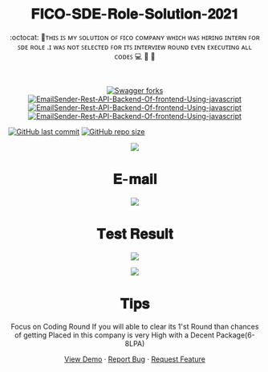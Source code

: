 <h1 align="center">𝐅𝐈𝐂𝐎-𝐒𝐃𝐄-𝐑𝐨𝐥𝐞-𝐒𝐨𝐥𝐮𝐭𝐢𝐨𝐧-𝟐𝟎𝟐𝟏</h1>

<p align="center">:octocat: 🌟ᴛʜɪꜱ ɪꜱ ᴍʏ ꜱᴏʟᴜᴛɪᴏɴ ᴏꜰ ꜰɪᴄᴏ ᴄᴏᴍᴘᴀɴʏ ᴡʜɪᴄʜ ᴡᴀꜱ ʜɪʀɪɴɢ ɪɴᴛᴇʀɴ ꜰᴏʀ ꜱᴅᴇ ʀᴏʟᴇ .ɪ ᴡᴀꜱ ɴᴏᴛ ꜱᴇʟᴇᴄᴛᴇᴅ ꜰᴏʀ ɪᴛꜱ ɪɴᴛᴇʀᴠɪᴇᴡ ʀᴏᴜɴᴅ ᴇᴠᴇɴ ᴇxᴇᴄᴜᴛɪɴɢ ᴀʟʟ ᴄᴏᴅᴇꜱ 💻 🎯 🚀 <p><br>
 <p align="center">
 <a href="https://github.com/ashish2030/FICO-SDE-ROLE-SOLUTION-IN-2021-FOR-BATCH-2022/fork" target="blank">
 <img src="https://img.shields.io/github/forks/ashish2030/FICO-SDE-ROLE-SOLUTION-IN-2021-FOR-BATCH-2022?style=flat-square" alt="Swagger forks"/>
</a>
<a href="https://github.com/ashish2030/Swagger/stargazers" target="blank">
<img src="https://img.shields.io/github/stars/ashish2030/FICO-SDE-ROLE-SOLUTION-IN-2021-FOR-BATCH-2022?style=flat-square" alt="EmailSender-Rest-API-Backend-Of-frontend-Using-javascript"/>
</a>
<a href="https://github.com/ashish2030/FICO-SDE-ROLE-SOLUTION-IN-2021-FOR-BATCH-2022/issues" target="blank">
<img src="https://img.shields.io/github/issues/ashish2030/FICO-SDE-ROLE-SOLUTION-IN-2021-FOR-BATCH-2022?style=flat-square" alt="EmailSender-Rest-API-Backend-Of-frontend-Using-javascript"/>
</a>
<a href="https://github.com/ashish2030/FICO-SDE-ROLE-SOLUTION-IN-2021-FOR-BATCH-2022/pulls" target="blank">
<img src="https://img.shields.io/github/issues-pr/ashish2030/FICO-SDE-ROLE-SOLUTION-IN-2021-FOR-BATCH-2022?style=flat-square" alt="EmailSender-Rest-API-Backend-Of-frontend-Using-javascript"/>
</a>
</p>


[![GitHub last commit](https://img.shields.io/github/last-commit/ashish2030/FICO-SDE-ROLE-SOLUTION-IN-2021-FOR-BATCH-2022)](https://github.com/ashish2030/FICO-SDE-ROLE-SOLUTION-IN-2021-FOR-BATCH-2022/commits/master)
[![GitHub repo size](https://img.shields.io/github/repo-size/ashish2030/FICO-SDE-ROLE-SOLUTION-IN-2021-FOR-BATCH-2022)](https://github.com/ashish2030/FICO-SDE-ROLE-SOLUTION-IN-2021-FOR-BATCH-2022/archive/master.zip)
  
  
 <p align="center"><img src="https://github.com/Ashish2030/FICO-SDE-ROLE-SOLUTION-IN-2021-FOR-BATCH-2022/blob/master/Assests/Email_2%20(2).png"/> 
 
   <h1 align="center">𝐄-𝐦𝐚𝐢𝐥</h1>
  <p align="center"><img src="https://github.com/Ashish2030/FICO-SDE-ROLE-SOLUTION-IN-2021-FOR-BATCH-2022/blob/master/Assests/Main.png"/> 
  <h1 align="center">𝐓𝐞𝐬𝐭 𝐑𝐞𝐬𝐮𝐥𝐭</h1>
  
 <p align="center"><img src="https://github.com/Ashish2030/FICO-SDE-ROLE-SOLUTION-IN-2021-FOR-BATCH-2022/blob/master/Assests/MyTest.jpeg"/> 

  
  
 <p align="center"><img src="https://github.com/Ashish2030/FICO-SDE-ROLE-SOLUTION-IN-2021-FOR-BATCH-2022/blob/master/Assests/Email_1%20(1).png"/> 
  <h1 align="center">𝐓𝐢𝐩𝐬</h1>
<p align="center">Focus on Coding Round If you will able to clear its 1'st Round than chances of getting Placed in this company is very High with a Decent Package(6-8LPA)</p>
   
   <p align="center">
    <a href="https://www.fico.com/en/about-us" target="blank">View Demo</a>
    ·
    <a href="https://github.com/ashish2030/FICO-SDE-ROLE-SOLUTION-IN-2021-FOR-BATCH-2022/issues/new/choose">Report Bug</a>
    ·
    <a href="https://github.com/ashish2030/FICO-SDE-ROLE-SOLUTION-IN-2021-FOR-BATCH-2022/issues/new/choose">Request Feature</a>
</p>
